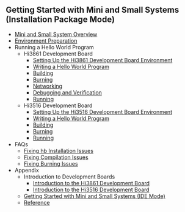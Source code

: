 ## Getting Started with Mini and Small Systems (Installation Package Mode)
- [Mini and Small System Overview](quickstart-lite-overview.md)
- [Environment Preparation](quickstart-lite-env-setup.md)
- Running a Hello World Program
    - Hi3861 Development Board
        - [Setting Up the Hi3861 Development Board Environment](quickstart-lite-steps-hi3861-setting.md)
        - [Writing a Hello World Program](quickstart-lite-steps-hi3861-application-framework.md)
        - [Building](quickstart-lite-steps-hi3861-building.md)
        - [Burning](quickstart-lite-steps-hi3861-burn.md)
        - [Networking](quickstart-lite-steps-hi3861-netconfig.md)
        - [Debugging and Verification](quickstart-lite-steps-hi3861-debug.md)
        - [Running](quickstart-lite-steps-hi3816-running.md)
    - Hi3516 Development Board
        - [Setting Up the Hi3516 Development Board Environment](quickstart-lite-steps-hi3516-setting.md)
        - [Writing a Hello World Program](quickstart-lite-steps-hi3516-application-framework.md)
        - [Building](quickstart-lite-steps-hi3516-building.md)
        - [Burning](quickstart-lite-steps-hi3516-burn.md)
        - [Running](quickstart-lite-steps-hi3516-running.md)
- FAQs
    - [Fixing hb Installation Issues](quickstart-lite-faq-hb.md)
    - [Fixing Compilation Issues](quickstart-lite-faq-compose.md)
    - [Fixing Burning Issues](quickstart-lite-faq-burning.md)
- Appendix
    - Introduction to Development Boards
        - [Introduction to the Hi3861 Development Board](quickstart-lite-introduction-hi3861.md)
        - [Introduction to the Hi3516 Development Board](quickstart-lite-introduction-hi3516.md)
    - [Getting Started with Mini and Small Systems (IDE Mode)](quickstart-lite-ide-directory.md)
    - [Reference](quickstart-lite-reference.md)
